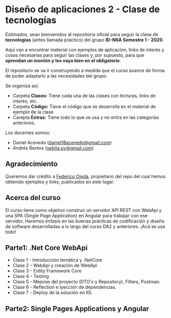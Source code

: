 
# **Diseño de aplicaciones 2 - Clase de tecnologías**

Estimados, sean bienvenidos al repositorio oficial para seguir la clase de **tecnologías** (antes llamada práctico) del grupo **ID-N6A Semestre 1 - 2020**.

Aquí van a encontrar material con ejemplos de aplicación, links de interés y cosas necesarias para seguir las clases y, por supuesto, para que **aprendan un montón y les vaya bien en el obligatorio**.

El repositorio se va ir construyendo a medida que el curso avance de forma de poder adaptarlo a las necesidades del grupo.

Se organiza así:

 - Carpeta **Clases:** Tiene cada una de las clases con lecturas, links de interés, etc.
 - Carpeta **Código:** Tiene el código que se desarrolla en el material de ejemplo de la clase
 - Carepta **Extras:** Tiene todo lo que se usa y no entra en las categorías anteriores.

Los docentes somos:

 - Daniel Acevedo (daniel18acevedo@gmail.com)
 - Andrés Bentos  (sebita.uy@gmail.com)

## Agradecimiento

Queremos dar crédito a [Federico Ojeda](https://github.com/fedeojeda95), propietario del repo del cual hemos obtenido ejemplos y links, publicados en este lugar.

## Acerca del curso

El curso tiene como objetivo construir un servidor API REST con WebApi y una SPA (Single Page Application) en Angular para trabajar con ese servidor. Haremos énfasis en las buenas prácticas de codificación y diseño de software desarrolladas a lo largo del curso DA2 y anteriores. ¡Acá se usa todo!

## Parte1: .Net Core WebApi

 - Clase 1 - Introducción temática y .NetCore
 - Clase 2 - WebApi y creación de WebApi
 - Clase 3 - Entity Framework Core
 - Clase 4 - Testing
 - Clase 5 - Mejoras del proyecto (DTO's y Repository), Filters, Postman.
 - Clase 6 - Reflection e Iyección de dependencias.
 - Clase 7 - Deploy de la solución en IIS.
## Parte2: Single Pages Applications y Angular
